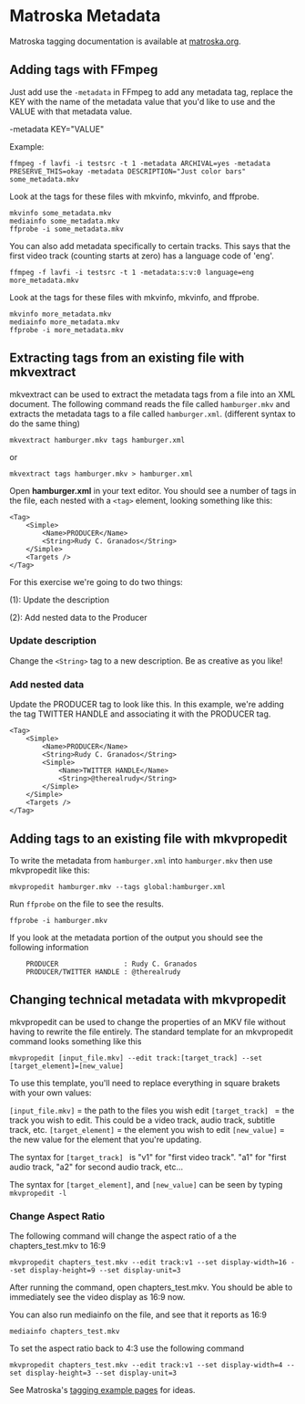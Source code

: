 # Matroska Metadata

Matroska tagging documentation is available at [matroska.org](https://matroska.org/technical/specs/tagging/index.html).

## Adding tags with FFmpeg

Just add use the `-metadata` in FFmpeg to add any metadata tag, replace the KEY with the name of the metadata value that you'd like to use and the VALUE with that metadata value.

-metadata KEY="VALUE"

Example:

```
ffmpeg -f lavfi -i testsrc -t 1 -metadata ARCHIVAL=yes -metadata PRESERVE_THIS=okay -metadata DESCRIPTION="Just color bars" some_metadata.mkv
```

Look at the tags for these files with mkvinfo, mkvinfo, and ffprobe.

```
mkvinfo some_metadata.mkv
mediainfo some_metadata.mkv
ffprobe -i some_metadata.mkv
```

You can also add metadata specifically to certain tracks. This says that the first video track (counting starts at zero) has a language code of 'eng'.

```
ffmpeg -f lavfi -i testsrc -t 1 -metadata:s:v:0 language=eng more_metadata.mkv
```

Look at the tags for these files with mkvinfo, mkvinfo, and ffprobe.

```
mkvinfo more_metadata.mkv
mediainfo more_metadata.mkv
ffprobe -i more_metadata.mkv
```


## Extracting tags from an existing file with mkvextract

mkvextract can be used to extract the metadata tags from a file into an XML document. The following command reads the file called `hamburger.mkv` and extracts the metadata tags to a file called `hamburger.xml`. (different syntax to do the same thing)

```
mkvextract hamburger.mkv tags hamburger.xml
```

or

```
mkvextract tags hamburger.mkv > hamburger.xml
```

Open **hamburger.xml** in your text editor. You should see a number of tags in the file, each nested with a `<tag>` element, looking something like this:

```
<Tag>
    <Simple>
        <Name>PRODUCER</Name>
        <String>Rudy C. Granados</String>
    </Simple>
    <Targets />
</Tag>
```  

For this exercise we're going to do two things: 

(1): Update the description

(2): Add nested data to the Producer

### Update description

Change the `<String>` tag to a new description. Be as creative as you like!

### Add nested data

Update the PRODUCER tag to look like this. In this example, we're adding the tag TWITTER HANDLE and associating it with the PRODUCER tag. 
```
<Tag>
    <Simple>
        <Name>PRODUCER</Name>
        <String>Rudy C. Granados</String>
        <Simple>
            <Name>TWITTER HANDLE</Name>
            <String>@therealrudy</String>
        </Simple>
    </Simple>
    <Targets />
</Tag>

```  
## Adding tags to an existing file with mkvpropedit

To write the metadata from `hamburger.xml` into `hamburger.mkv` then use mkvpropedit like this:

```
mkvpropedit hamburger.mkv --tags global:hamburger.xml
```

Run `ffprobe` on the file to see the results. 

```
ffprobe -i hamburger.mkv
```

If you look at the metadata portion of the output you should see the following information

```
    PRODUCER                : Rudy C. Granados
    PRODUCER/TWITTER HANDLE : @therealrudy
```

## Changing technical metadata with mkvpropedit

mkvpropedit can be used to change the properties of an MKV file without having to rewrite the file entirely. The standard template for an mkvpropedit command looks something like this

```
mkvpropedit [input_file.mkv] --edit track:[target_track] --set [target_element]=[new_value]
```

To use this template, you'll need to replace everything in square brakets with your own values:

`[input_file.mkv]` = the path to the files you wish edit
`[target_track] ` = the track you wish to edit. This could be a video track, audio track, subtitle track, etc. 
`[target_element]` = the element you wish to edit
`[new_value]` = the new value for the element that you're updating. 

The syntax for `[target_track] ` is "v1" for "first video track". "a1" for "first audio track, "a2" for second audio track, etc...

The syntax for `[target_element]`, and `[new_value]` can be seen by typing `mkvpropedit -l`

### Change Aspect Ratio

The following command will change the aspect ratio of a the chapters_test.mkv to 16:9

```
mkvpropedit chapters_test.mkv --edit track:v1 --set display-width=16 --set display-height=9 --set display-unit=3
```

After running the command, open chapters_test.mkv. You should be able to immediately see the video display as 16:9 now. 

You can also run mediainfo on the file, and see that it reports as 16:9

```
mediainfo chapters_test.mkv
```

To set the aspect ratio back to 4:3 use the following command

```
mkvpropedit chapters_test.mkv --edit track:v1 --set display-width=4 --set display-height=3 --set display-unit=3

```

See Matroska's [tagging example pages](https://matroska.org/technical/specs/tagging/example-video.html) for ideas.
